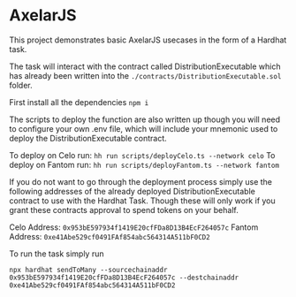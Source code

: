 # AxelarJS

This project demonstrates basic AxelarJS usecases in the form of a Hardhat task.

The task will interact with the contract called DistributionExecutable which has already been written into the `./contracts/DistributionExecutable.sol` folder.

First install all the dependencies
`npm i`

The scripts to deploy the function are also written up though you will need to configure your own .env file, which will include your mnemonic used to deploy the DistributionExecutable contract.

To deploy on Celo run: `hh run scripts/deployCelo.ts --network celo`
To deploy on Fantom run: `hh run scripts/deployFantom.ts --network fantom`


If you do not want to go through the deployment process simply use the following addresses of the already deployed DistributionExecutable contract to use with the Hardhat Task. Though these will only work if you grant these contracts approval to spend tokens on your behalf.

Celo Address: `0x953bE597934f1419E20cfFDa8D13B4EcF264057c`
Fantom Address: `0xe41Abe529cf0491FAf854abc564314A511bF0CD2`

To run the task simply run

```
npx hardhat sendToMany --sourcechainaddr 0x953bE597934f1419E20cfFDa8D13B4EcF264057c --destchainaddr 0xe41Abe529cf0491FAf854abc564314A511bF0CD2
```
